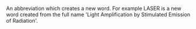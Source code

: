 An abbreviation which creates a new word. For example LASER is a new word created from the full name 'Light Amplification by Stimulated Emission of Radiation'.
